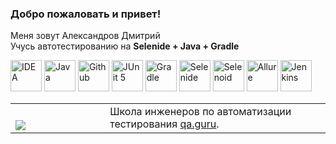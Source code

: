 ### Добро пожаловать и привет!
Меня зовут Александров Дмитрий </br>
Учусь автотестированию на
<b>Selenide + Java + Gradle</b> </br>

<a href="https://www.jetbrains.com/idea/"><img alt="IDEA" height="50" src="C:/Users/User/IdeaProjects/ApocalipticLove/icons/Intelij_IDEA.png" width="50"/></a>
<a href="https://www.java.com/"><img alt="Java" height="50" src="C:/Users/User/IdeaProjects/ApocalipticLove/icons/Java.png" width="50"/></a>
<a href="https://github.com/"><img alt="Github" height="50" src="C:/Users/User/IdeaProjects/ApocalipticLove/icons/GitHub-Mark.png" width="50"/></a>
<a href="https://junit.org/junit5/"><img alt="JUnit 5" height="50" src="C:/Users/User/IdeaProjects/ApocalipticLove/icons/JUnit5.png" width="50"/></a>
<a href="https://gradle.org/"><img alt="Gradle" height="50" src="C:/Users/User/IdeaProjects/ApocalipticLove/icons/Gradle.png" width="50"/></a>
<a href="https://selenide.org/"><img alt="Selenide" height="50" src="C:/Users/User/IdeaProjects/ApocalipticLove/icons/Selenide.png" width="50"/></a>
<a href="https://aerokube.com/selenoid/"><img alt="Selenoid" height="50" src="C:/Users/User/IdeaProjects/ApocalipticLove/icons/Selenoid.png" width="50"/></a>
<a href="https://github.com/allure-framework/allure2"><img alt="Allure" height="50" src="C:/Users/User/IdeaProjects/ApocalipticLove/icons/Allure_Report.png" width="50"/></a>
<a href="https://www.jenkins.io/"><img alt="Jenkins" height="50" src="C:/Users/User/IdeaProjects/ApocalipticLove/icons/Jenkins.png" width="50"/></a>

<table width="100%" border='0'>
   <tr>     
    <tr><td width="30%" valign="bottom"><img src="C:\Users\User\IdeaProjects\ApocalipticLove\icons\qa-guru80.png"></td><td valign="middle">Школа инженеров по автоматизации тестирования <a target="_blank" href="https://qa.guru">qa.guru</a>.</td></tr>
   </tr>
  </table>
  </br>